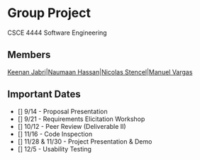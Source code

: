 # Group Project
CSCE 4444 Software Engineering 

## Members
[Keenan Jabri](#)|[Naumaan Hassan](#)|[Nicolas Stencel](#)|[Manuel Vargas](#)


## Important Dates
- [] 9/14 - Proposal Presentation
- [] 9/21 - Requirements Elicitation Workshop
- [] 10/12 - Peer Review (Deliverable II)
- [] 11/16 - Code Inspection
- [] 11/28 & 11/30 - Project Presentation & Demo
- [] 12/5 - Usability Testing